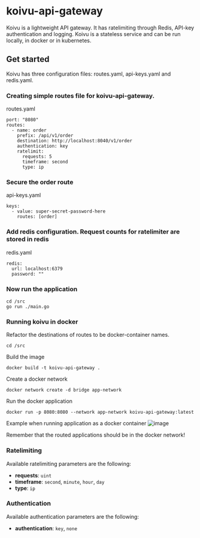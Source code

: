 # koivu-api-gateway

Koivu is a lightweight API gateway. It has ratelimiting through Redis, API-key authentication and logging. Koivu is a stateless service and can be run locally, in docker or in kubernetes.

## Get started
Koivu has three configuration files: routes.yaml, api-keys.yaml and redis.yaml.

### Creating simple routes file for koivu-api-gateway.

routes.yaml
```
port: "8080"
routes:
  - name: order
    prefix: /api/v1/order
    destination: http://localhost:8040/v1/order
    authentication: key
    ratelimit:
      requests: 5
      timeframe: second
      type: ip
```

### Secure the order route

api-keys.yaml
```
keys:
  - value: super-secret-password-here
    routes: [order]
```

### Add redis configuration. Request counts for ratelimiter are stored in redis

redis.yaml
```
redis:
  url: localhost:6379
  password: ""
```

### Now run the application
```
cd /src
go run ./main.go
```

### Running koivu in docker
Refactor the destinations of routes to be docker-container names.
```
cd /src
```
Build the image
```
docker build -t koivu-api-gateway .
```
Create a docker network
```
docker network create -d bridge app-network
```
Run the docker application
```
docker run -p 8080:8080 --network app-network koivu-api-gateway:latest
```

Example when running application as a docker container
![image](https://github.com/OnniVirtanen/koivu-api-gateway/assets/116679314/ae0805b0-220a-4a26-9aaa-64eea9a6edef)


Remember that the routed applications should be in the docker network!

### Ratelimiting

Available ratelimiting parameters are the following:

- **requests**: `uint`
- **timeframe**: `second`, `minute`, `hour`, `day`
- **type**: `ip`

### Authentication

Available authentication parameters are the following:

- **authentication**: `key`, `none`

